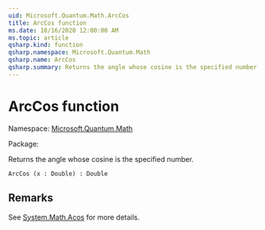 ```yaml
---
uid: Microsoft.Quantum.Math.ArcCos
title: ArcCos function
ms.date: 10/16/2020 12:00:00 AM
ms.topic: article
qsharp.kind: function
qsharp.namespace: Microsoft.Quantum.Math
qsharp.name: ArcCos
qsharp.summary: Returns the angle whose cosine is the specified number.
---
```


# ArcCos function

Namespace: [Microsoft.Quantum.Math](xref:Microsoft.Quantum.Math)

Package: [](https://nuget.org/packages/)


Returns the angle whose cosine is the specified number.

```Q#
ArcCos (x : Double) : Double
```


## Remarks

See [System.Math.Acos](https://docs.microsoft.com/dotnet/api/system.math.acos) for more details.